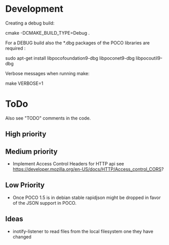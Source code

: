 Development
===========

Creating a debug build:

 cmake -DCMAKE_BUILD_TYPE=Debug .

For a DEBUG build also the *.dbg packages of the POCO libraries are required :
 
 sudo apt-get install libpocofoundation9-dbg libpoconet9-dbg libpocoutil9-dbg 


Verbose messages when running make:

 make VERBOSE=1


ToDo
====

Also see "TODO" comments in the code.

High priority
-------------


Medium priority
---------------

* Implement Access Control Headers for HTTP api
  see https://developer.mozilla.org/en-US/docs/HTTP/Access_control_CORS?

Low Priority
------------

* Once POCO 1.5 is in debian stable rapidjson might be dropped in favor of
  the JSON support in POCO.


Ideas
-----

* inotify-listener to read files from the local filesystem one they have changed

